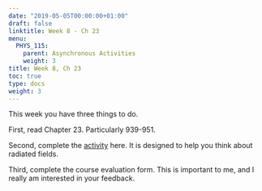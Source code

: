 ```yaml
---
date: "2019-05-05T00:00:00+01:00"
draft: false
linktitle: Week 8 - Ch 23
menu:
  PHYS_115:
    parent: Asynchronous Activities
    weight: 3
title: Week 8, Ch 23
toc: true
type: docs
weight: 3
---
```

This week you have three things to do.

First, read Chapter 23. Particularly 939-951. 

Second, complete the [activity](<https://docs.google.com/document/d/1x3mr9jjCdHufwgAfv1r6NTP_B2Nv9rA1C1TEWpfg1-I/edit?usp=sharing>) here. It is designed to help you think about radiated fields.

Third, complete the course evaluation form.  This is important to me, and I really am interested in your feedback. 

